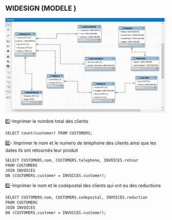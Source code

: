 
## WIDESIGN (MODELE )

![image](modele3.jpg)



:one:-Imprimer le nombre total des clients 

```
SELECT count(customer) FROM CUSTOMERS;
```

:two:- Imprimer le nom et le numero de telephone des clients ainsi que les dates ils ont retournés leur produit 

```
SELECT CUSTOMERS.nom, CUSTOMERS.telephone, INVOICES.retour
FROM CUSTOMERS
JOIN INVOICES 
ON (CUSTOMERS.customer = INVOICES.customer);
```


:three:-Imprimer le nom et le codepostal des clients qui ont eu des reductions 

```
SELECT CUSTOMERS.nom, CUSTOMERS.codepostal, INVOICES.reduction
FROM CUSTOMERS
JOIN INVOICES 
ON (CUSTOMERS.customer = INVOICES.customer);
```
